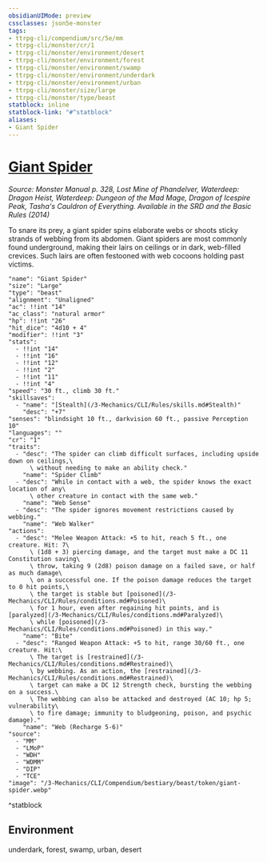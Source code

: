 ```yaml
---
obsidianUIMode: preview
cssclasses: json5e-monster
tags:
- ttrpg-cli/compendium/src/5e/mm
- ttrpg-cli/monster/cr/1
- ttrpg-cli/monster/environment/desert
- ttrpg-cli/monster/environment/forest
- ttrpg-cli/monster/environment/swamp
- ttrpg-cli/monster/environment/underdark
- ttrpg-cli/monster/environment/urban
- ttrpg-cli/monster/size/large
- ttrpg-cli/monster/type/beast
statblock: inline
statblock-link: "#^statblock"
aliases:
- Giant Spider
---
```

# [Giant Spider](3-Mechanics\CLI\Compendium\bestiary\beast/giant-spider.md)
*Source: Monster Manual p. 328, Lost Mine of Phandelver, Waterdeep: Dragon Heist, Waterdeep: Dungeon of the Mad Mage, Dragon of Icespire Peak, Tasha's Cauldron of Everything. Available in the <span title='Systems Reference Document (5.1)'>SRD</span> and the Basic Rules (2014)*  

To snare its prey, a giant spider spins elaborate webs or shoots sticky strands of webbing from its abdomen. Giant spiders are most commonly found underground, making their lairs on ceilings or in dark, web-filled crevices. Such lairs are often festooned with web cocoons holding past victims.

```statblock
"name": "Giant Spider"
"size": "Large"
"type": "beast"
"alignment": "Unaligned"
"ac": !!int "14"
"ac_class": "natural armor"
"hp": !!int "26"
"hit_dice": "4d10 + 4"
"modifier": !!int "3"
"stats":
  - !!int "14"
  - !!int "16"
  - !!int "12"
  - !!int "2"
  - !!int "11"
  - !!int "4"
"speed": "30 ft., climb 30 ft."
"skillsaves":
  - "name": "[Stealth](/3-Mechanics/CLI/Rules/skills.md#Stealth)"
    "desc": "+7"
"senses": "blindsight 10 ft., darkvision 60 ft., passive Perception 10"
"languages": ""
"cr": "1"
"traits":
  - "desc": "The spider can climb difficult surfaces, including upside down on ceilings,\
      \ without needing to make an ability check."
    "name": "Spider Climb"
  - "desc": "While in contact with a web, the spider knows the exact location of any\
      \ other creature in contact with the same web."
    "name": "Web Sense"
  - "desc": "The spider ignores movement restrictions caused by webbing."
    "name": "Web Walker"
"actions":
  - "desc": "Melee Weapon Attack: +5 to hit, reach 5 ft., one creature. Hit: 7\
      \ (1d8 + 3) piercing damage, and the target must make a DC 11 Constitution saving\
      \ throw, taking 9 (2d8) poison damage on a failed save, or half as much damage\
      \ on a successful one. If the poison damage reduces the target to 0 hit points,\
      \ the target is stable but [poisoned](/3-Mechanics/CLI/Rules/conditions.md#Poisoned)\
      \ for 1 hour, even after regaining hit points, and is [paralyzed](/3-Mechanics/CLI/Rules/conditions.md#Paralyzed)\
      \ while [poisoned](/3-Mechanics/CLI/Rules/conditions.md#Poisoned) in this way."
    "name": "Bite"
  - "desc": "Ranged Weapon Attack: +5 to hit, range 30/60 ft., one creature. Hit:\
      \ The target is [restrained](/3-Mechanics/CLI/Rules/conditions.md#Restrained)\
      \ by webbing. As an action, the [restrained](/3-Mechanics/CLI/Rules/conditions.md#Restrained)\
      \ target can make a DC 12 Strength check, bursting the webbing on a success.\
      \ The webbing can also be attacked and destroyed (AC 10; hp 5; vulnerability\
      \ to fire damage; immunity to bludgeoning, poison, and psychic damage)."
    "name": "Web (Recharge 5-6)"
"source":
  - "MM"
  - "LMoP"
  - "WDH"
  - "WDMM"
  - "DIP"
  - "TCE"
"image": "/3-Mechanics/CLI/Compendium/bestiary/beast/token/giant-spider.webp"
```
^statblock

## Environment

underdark, forest, swamp, urban, desert